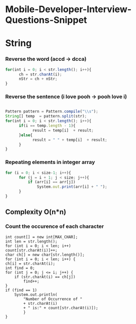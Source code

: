 # Mobile-Developer-Interview-Questions-Snippet

# String

### Reverse the word (accd -> dcca)

```typescript
for(int i = 0; i < str.length(); i++){
      ch = str.charAt(i);
      nStr = ch + nStr;
}
```

### Reverse the sentence (i love pooh -> pooh love i)

```typescript

Pattern pattern = Pattern.compile("\\s");
String[] temp  = pattern.split(str);
for(int i = 0; i < str.length(); i++){
      if(i == temp.length - 1){
            result = temp[i]  + result;
      }else{
            result = " " + temp[i]  + result;
      }
}
```


### Repeating elements in integer array 
``` typescript
for (i = 0; i < size-1; i++){
      for (j = i + 1; j < size; j++){
          if (arr[i] == arr[j])
              System.out.print(arr[i] + " ");
      }
}
```
## Complexity O(n*n)

### Count the occurence of each character
```typscript
int count[] = new int[MAX_CHAR];
int len = str.length();
for (int i = 0; i < len; i++)
count[str.charAt(i)]++;
char ch[] = new char[str.length()];
for (int i = 0; i < len; i++) {
ch[i] = str.charAt(i);
int find = 0;
for (int j = 0; j <= i; j++) {
    if (str.charAt(i) == ch[j])
        find++;
}
if (find == 1)
    System.out.println(
        "Number of Occurrence of "
        + str.charAt(i)
        + " is:" + count[str.charAt(i)]);
        }
}
```




